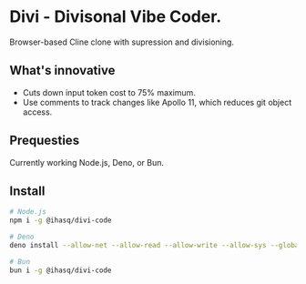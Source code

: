 # Divi - Divisonal Vibe Coder.
Browser-based Cline clone with supression and divisioning.

## What's innovative
+ Cuts down input token cost to 75% maximum.
+ Use comments to track changes like Apollo 11, which reduces git object access.

## Prequesties
Currently working Node.js, Deno, or Bun.

## Install
```sh
# Node.js
npm i -g @ihasq/divi-code

# Deno
deno install --allow-net --allow-read --allow-write --allow-sys --global jsr:@ihasq/divi-code

# Bun
bun i -g @ihasq/divi-code
```